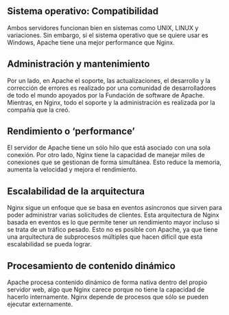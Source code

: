 ## Sistema operativo: Compatibilidad

Ambos servidores funcionan bien en sistemas como UNIX, LINUX y variaciones. Sin embargo, si el sistema operativo que se quiere usar es Windows, Apache tiene una mejor performance que Nginx. 

## Administración y mantenimiento 

Por un lado, en Apache el soporte, las actualizaciones, el desarrollo y la corrección de errores es realizado por una comunidad de desarrolladores de todo el mundo apoyados por la Fundación de software de Apache. Mientras, en Nginx, todo el soporte y la administración es realizada por la compañía que la creó. 

## Rendimiento o ‘performance’

El servidor de Apache tiene un sólo hilo que está asociado con una sola conexión. Por otro lado, Nginx tiene la capacidad de manejar miles de conexiones que se gestionan de forma simultánea. Esto reduce la memoria, aumenta la velocidad y mejora el rendimiento.

## Escalabilidad de la arquitectura 

Nginx sigue un enfoque que se basa en eventos asíncronos que sirven para poder administrar varias solicitudes de clientes. Esta arquitectura de Nginx basada en eventos es lo que permite tener un rendimiento mayor incluso si se trata de un tráfico pesado. Esto no es posible con Apache, ya que tiene una arquitectura de subprocesos múltiples que hacen difícil que esta escalabilidad se pueda lograr. 

## Procesamiento de contenido dinámico

Apache procesa contenido dinámico de forma nativa dentro del propio servidor web, algo que Nginx carece porque no tiene la capacidad de hacerlo internamente. Nginx depende de procesos que sólo se pueden ejecutar externamente.
